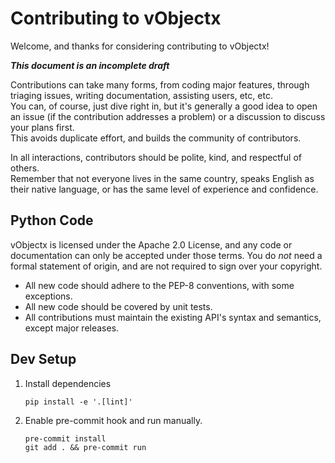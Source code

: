 Contributing to vObjectx
=======================

Welcome, and thanks for considering contributing to vObjectx!

**_This document is an incomplete draft_**

Contributions can take many forms, from coding major features, through triaging issues, writing documentation,
assisting users, etc, etc.  
You can, of course, just dive right in, but it's generally a good idea to open an issue
(if the contribution addresses a problem) or a discussion to discuss your plans first.  
This avoids duplicate effort, and builds the community of contributors.

In all interactions, contributors should be polite, kind, and respectful of others.  
Remember that not everyone lives in the same country, speaks English as their native language, or has the same level
of experience and confidence.

Python Code
-----------
vObjectx is licensed under the Apache 2.0 License, and any code or documentation can only be accepted under those
terms. You do _not_ need a formal statement of origin, and are not required to sign over your copyright.

- All new code should adhere to the PEP-8 conventions, with some exceptions.
- All new code should be covered by unit tests.
- All contributions must maintain the existing API's syntax and semantics, except major releases.

Dev Setup
-
1. Install dependencies
   ```
   pip install -e '.[lint]'
   ```
2. Enable pre-commit hook and run manually.
   ```
   pre-commit install
   git add . && pre-commit run
   ```
